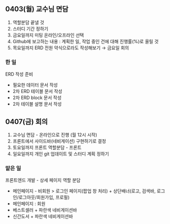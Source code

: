 ## 0403(월) 교수님 면담
1. 역할분담 끝낼 것
2. 스터디 기간 정하기
3. 금요일까지 미팅 온라인/오프라인 선택
4. Github에 보고하는 내용 : 계획한 일, 작업 중인 건에 대해 진행률(%)로 올릴 것
5. 목요일까지 ERD 전원 약식으로라도 작성해보기 → 금요일 회의

### 한 일
ERD 작성 준비
- 필요한 데이터 문서 작성
- 2차 ERD 테이블 문서 작성
- 2차 ERD block 문서 작성
- 2차 테이블 설명 문서 작성

## 0407(금) 회의
1. 교수님 면담 - 온라인으로 진행 (월 12시 시작)
2. 프론트에서 사이드바(네비게이션) 구현하기로 결정
3. 토요일까지 프론트 역할분담 - 프론트
4. 일요일까지 개인 git 업데이트 및 스터디 계획 정하기

### 맡은 일
프론트엔드 개발 - 상세 페이지 역할 분담
- 메인페이지 - 비회원 > 로그인 페이지(팝업 창 처리) + 상단배너(로고, 검색바, 로그인/로그아웃/회원가입, 프로필)
- 메인페이지 : 회원 
- 베스트셀러 + 파란색 네비게이션바
- 신간도서 + 파란색 네비게이션바
